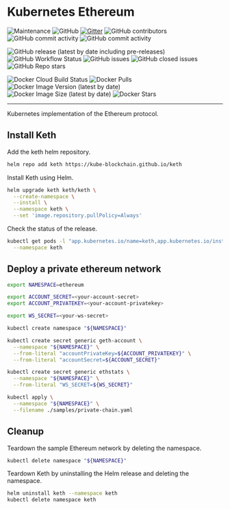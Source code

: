 # Kubernetes Ethereum

![Maintenance](https://img.shields.io/maintenance/yes/2020)
![GitHub](https://img.shields.io/github/license/kube-blockchain/keth)
[![Gitter](https://badges.gitter.im/kube-blockchain/keth.svg)](https://gitter.im/kube-blockchain/keth?utm_source=badge&utm_medium=badge&utm_campaign=pr-badge)
![GitHub contributors](https://img.shields.io/github/contributors-anon/kube-blockchain/keth)
![GitHub commit activity](https://img.shields.io/github/commit-activity/y/kube-blockchain/keth)
![GitHub commit activity](https://img.shields.io/github/commit-activity/m/kube-blockchain/keth)

![GitHub release (latest by date including pre-releases)](https://img.shields.io/github/v/release/kube-blockchain/keth?include_prereleases)
![GitHub Workflow Status](https://img.shields.io/github/workflow/status/kube-blockchain/keth/Docker)
![GitHub issues](https://img.shields.io/github/issues-raw/kube-blockchain/keth)
![GitHub closed issues](https://img.shields.io/github/issues-closed/kube-blockchain/keth)
![GitHub Repo stars](https://img.shields.io/github/stars/kube-blockchain/keth?label=github%20stars)

![Docker Cloud Build Status](https://img.shields.io/docker/cloud/build/kubeblockchain/keth)
![Docker Pulls](https://img.shields.io/docker/pulls/kubeblockchain/keth.svg)
![Docker Image Version (latest by date)](https://img.shields.io/docker/v/kubeblockchain/keth?label=image%20version)
![Docker Image Size (latest by date)](https://img.shields.io/docker/image-size/kubeblockchain/keth)
![Docker Stars](https://img.shields.io/docker/stars/kubeblockchain/keth)

------------------------------------------------------------

Kubernetes implementation of the Ethereum protocol.

## Install Keth

Add the keth helm repository.

```sh
helm repo add keth https://kube-blockchain.github.io/keth
```

Install Keth using Helm.

```sh
helm upgrade keth keth/keth \
  --create-namespace \
  --install \
  --namespace keth \
  --set 'image.repository.pullPolicy=Always'
```

Check the status of the release.

```sh
kubectl get pods -l "app.kubernetes.io/name=keth,app.kubernetes.io/instance=keth" \
  --namespace keth
```

## Deploy a private ethereum network

```sh
export NAMESPACE=ethereum
```

```sh
export ACCOUNT_SECRET=<your-account-secret>
export ACCOUNT_PRIVATEKEY=<your-account-privatekey>
```

```sh
export WS_SECRET=<your-ws-secret>
```

```sh
kubectl create namespace "${NAMESPACE}"
```

```sh
kubectl create secret generic geth-account \
  --namespace "${NAMESPACE}" \
  --from-literal "accountPrivateKey=${ACCOUNT_PRIVATEKEY}" \
  --from-literal "accountSecret=${ACCOUNT_SECRET}"
```

```sh
kubectl create secret generic ethstats \
  --namespace "${NAMESPACE}" \
  --from-literal "WS_SECRET=${WS_SECRET}"
```

```sh
kubectl apply \
  --namespace "${NAMESPACE}" \
  --filename ./samples/private-chain.yaml
```

## Cleanup

Teardown the sample Ethereum network by deleting the namespace.

```sh
kubectl delete namespace "${NAMESPACE}"
```

Teardown Keth by uninstalling the Helm release and deleting the namespace.

```sh
helm uninstall keth --namespace keth
kubectl delete namespace keth
```
